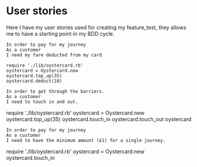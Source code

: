 User stories
====================

Here I have my user stories used for creating my feature_test, they allows me to
have a starting point in my BDD cycle.


```
In order to pay for my journey
As a customer
I need my fare deducted from my card
```

```
require './lib/oystercard.rb'
oystercard = Oystercard.new
oystercard.top_up(35)
oystercard.deduct(10)
```

```
In order to get through the barriers.
As a customer
I need to touch in and out.
```
require './lib/oystercard.rb'
oystercard = Oystercard.new
oystercard.top_up(35)
oystercard.touch_in
oystercard.touch_out
oystercard


```
In order to pay for my journey
As a customer
I need to have the minimum amount (£1) for a single journey.
```
require './lib/oystercard.rb'
oystercard = Oystercard.new
oystercard.touch_in
